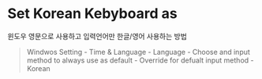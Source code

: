 # Set Korean Kebyboard as 

윈도우 영문으로 사용하고 입력언어만 한글/영어 사용하는 방법

>Windwos Setting - Time & Language - Language - Choose and input method to always use as default - Override for defualt input method - Korean
